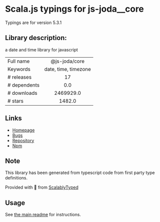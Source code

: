 
# Scala.js typings for js-joda__core

Typings are for version 5.3.1

## Library description:
a date and time library for javascript

|                    |                 |
| ------------------ | :-------------: |
| Full name          | @js-joda/core |
| Keywords           | date, time, timezone |
| # releases         | 17 |
| # dependents       | 0.0 |
| # downloads        | 2469929.0 |
| # stars            | 1482.0 |

## Links
- [Homepage](https://js-joda.github.io/js-joda)
- [Bugs](https://github.com/js-joda/js-joda/issues)
- [Repository](https://github.com/js-joda/js-joda)
- [Npm](https://www.npmjs.com/package/%40js-joda%2Fcore)
    


## Note
This library has been generated from typescript code from first party type definitions.

Provided with :purple_heart: from [ScalablyTyped](https://github.com/oyvindberg/ScalablyTyped)

## Usage
See [the main readme](../../readme.md) for instructions.


